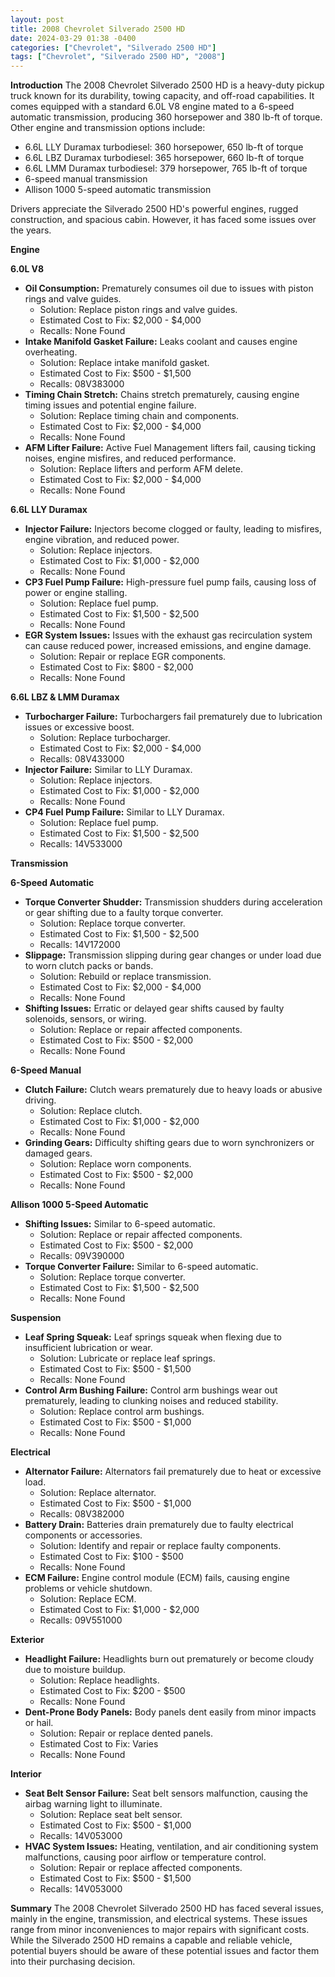 ```yaml
---
layout: post
title: 2008 Chevrolet Silverado 2500 HD
date: 2024-03-29 01:38 -0400
categories: ["Chevrolet", "Silverado 2500 HD"]
tags: ["Chevrolet", "Silverado 2500 HD", "2008"]
---
```

**Introduction**
The 2008 Chevrolet Silverado 2500 HD is a heavy-duty pickup truck known for its durability, towing capacity, and off-road capabilities. It comes equipped with a standard 6.0L V8 engine mated to a 6-speed automatic transmission, producing 360 horsepower and 380 lb-ft of torque. Other engine and transmission options include:

* 6.6L LLY Duramax turbodiesel: 360 horsepower, 650 lb-ft of torque
* 6.6L LBZ Duramax turbodiesel: 365 horsepower, 660 lb-ft of torque
* 6.6L LMM Duramax turbodiesel: 379 horsepower, 765 lb-ft of torque
* 6-speed manual transmission
* Allison 1000 5-speed automatic transmission

Drivers appreciate the Silverado 2500 HD's powerful engines, rugged construction, and spacious cabin. However, it has faced some issues over the years.

**Engine**

**6.0L V8**

* **Oil Consumption:** Prematurely consumes oil due to issues with piston rings and valve guides.
    * Solution: Replace piston rings and valve guides.
    * Estimated Cost to Fix: $2,000 - $4,000
    * Recalls: None Found
* **Intake Manifold Gasket Failure:** Leaks coolant and causes engine overheating.
    * Solution: Replace intake manifold gasket.
    * Estimated Cost to Fix: $500 - $1,500
    * Recalls: 08V383000
* **Timing Chain Stretch:** Chains stretch prematurely, causing engine timing issues and potential engine failure.
    * Solution: Replace timing chain and components.
    * Estimated Cost to Fix: $2,000 - $4,000
    * Recalls: None Found
* **AFM Lifter Failure:** Active Fuel Management lifters fail, causing ticking noises, engine misfires, and reduced performance.
    * Solution: Replace lifters and perform AFM delete.
    * Estimated Cost to Fix: $2,000 - $4,000
    * Recalls: None Found

**6.6L LLY Duramax**

* **Injector Failure:** Injectors become clogged or faulty, leading to misfires, engine vibration, and reduced power.
    * Solution: Replace injectors.
    * Estimated Cost to Fix: $1,000 - $2,000
    * Recalls: None Found
* **CP3 Fuel Pump Failure:** High-pressure fuel pump fails, causing loss of power or engine stalling.
    * Solution: Replace fuel pump.
    * Estimated Cost to Fix: $1,500 - $2,500
    * Recalls: None Found
* **EGR System Issues:** Issues with the exhaust gas recirculation system can cause reduced power, increased emissions, and engine damage.
    * Solution: Repair or replace EGR components.
    * Estimated Cost to Fix: $800 - $2,000
    * Recalls: None Found

**6.6L LBZ & LMM Duramax**

* **Turbocharger Failure:** Turbochargers fail prematurely due to lubrication issues or excessive boost.
    * Solution: Replace turbocharger.
    * Estimated Cost to Fix: $2,000 - $4,000
    * Recalls: 08V433000
* **Injector Failure:** Similar to LLY Duramax.
    * Solution: Replace injectors.
    * Estimated Cost to Fix: $1,000 - $2,000
    * Recalls: None Found
* **CP4 Fuel Pump Failure:** Similar to LLY Duramax.
    * Solution: Replace fuel pump.
    * Estimated Cost to Fix: $1,500 - $2,500
    * Recalls: 14V533000

**Transmission**

**6-Speed Automatic**

* **Torque Converter Shudder:** Transmission shudders during acceleration or gear shifting due to a faulty torque converter.
    * Solution: Replace torque converter.
    * Estimated Cost to Fix: $1,500 - $2,500
    * Recalls: 14V172000
* **Slippage:** Transmission slipping during gear changes or under load due to worn clutch packs or bands.
    * Solution: Rebuild or replace transmission.
    * Estimated Cost to Fix: $2,000 - $4,000
    * Recalls: None Found
* **Shifting Issues:** Erratic or delayed gear shifts caused by faulty solenoids, sensors, or wiring.
    * Solution: Replace or repair affected components.
    * Estimated Cost to Fix: $500 - $2,000
    * Recalls: None Found

**6-Speed Manual**

* **Clutch Failure:** Clutch wears prematurely due to heavy loads or abusive driving.
    * Solution: Replace clutch.
    * Estimated Cost to Fix: $1,000 - $2,000
    * Recalls: None Found
* **Grinding Gears:** Difficulty shifting gears due to worn synchronizers or damaged gears.
    * Solution: Replace worn components.
    * Estimated Cost to Fix: $500 - $2,000
    * Recalls: None Found

**Allison 1000 5-Speed Automatic**

* **Shifting Issues:** Similar to 6-speed automatic.
    * Solution: Replace or repair affected components.
    * Estimated Cost to Fix: $500 - $2,000
    * Recalls: 09V390000
* **Torque Converter Failure:** Similar to 6-speed automatic.
    * Solution: Replace torque converter.
    * Estimated Cost to Fix: $1,500 - $2,500
    * Recalls: None Found

**Suspension**

* **Leaf Spring Squeak:** Leaf springs squeak when flexing due to insufficient lubrication or wear.
    * Solution: Lubricate or replace leaf springs.
    * Estimated Cost to Fix: $500 - $1,500
    * Recalls: None Found
* **Control Arm Bushing Failure:** Control arm bushings wear out prematurely, leading to clunking noises and reduced stability.
    * Solution: Replace control arm bushings.
    * Estimated Cost to Fix: $500 - $1,000
    * Recalls: None Found

**Electrical**

* **Alternator Failure:** Alternators fail prematurely due to heat or excessive load.
    * Solution: Replace alternator.
    * Estimated Cost to Fix: $500 - $1,000
    * Recalls: 08V382000
* **Battery Drain:** Batteries drain prematurely due to faulty electrical components or accessories.
    * Solution: Identify and repair or replace faulty components.
    * Estimated Cost to Fix: $100 - $500
    * Recalls: None Found
* **ECM Failure:** Engine control module (ECM) fails, causing engine problems or vehicle shutdown.
    * Solution: Replace ECM.
    * Estimated Cost to Fix: $1,000 - $2,000
    * Recalls: 09V551000

**Exterior**

* **Headlight Failure:** Headlights burn out prematurely or become cloudy due to moisture buildup.
    * Solution: Replace headlights.
    * Estimated Cost to Fix: $200 - $500
    * Recalls: None Found
* **Dent-Prone Body Panels:** Body panels dent easily from minor impacts or hail.
    * Solution: Repair or replace dented panels.
    * Estimated Cost to Fix: Varies
    * Recalls: None Found

**Interior**

* **Seat Belt Sensor Failure:** Seat belt sensors malfunction, causing the airbag warning light to illuminate.
    * Solution: Replace seat belt sensor.
    * Estimated Cost to Fix: $500 - $1,000
    * Recalls: 14V053000
* **HVAC System Issues:** Heating, ventilation, and air conditioning system malfunctions, causing poor airflow or temperature control.
    * Solution: Repair or replace affected components.
    * Estimated Cost to Fix: $500 - $1,500
    * Recalls: 14V053000

**Summary**
The 2008 Chevrolet Silverado 2500 HD has faced several issues, mainly in the engine, transmission, and electrical systems. These issues range from minor inconveniences to major repairs with significant costs. While the Silverado 2500 HD remains a capable and reliable vehicle, potential buyers should be aware of these potential issues and factor them into their purchasing decision.
